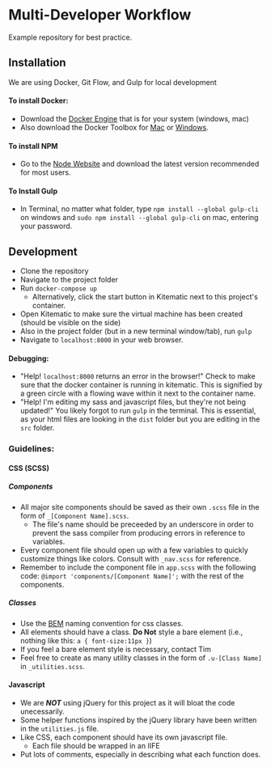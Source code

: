 # Multi-Developer Workflow 
Example repository for best practice. 

## Installation
We are using Docker, Git Flow, and Gulp for local development

#### To install Docker: 
 - Download the [Docker Engine](https://www.docker.com/products/overview) that is for your system (windows, mac)
 - Also download the Docker Toolbox for [Mac](https://docs.docker.com/engine/installation/mac/) or [Windows](https://docs.docker.com/engine/installation/windows/).

#### To install NPM 
 - Go to the [Node Website](https://nodejs.org/en/) and download the latest version recommended for most users. 

#### To Install Gulp
 - In Terminal, no matter what folder, type `npm install --global gulp-cli` on windows and `sudo npm install --global gulp-cli` on mac, entering your password.


## Development
- Clone the repository
- Navigate to the project folder
- Run `docker-compose up`
    - Alternatively, click the start button in Kitematic next to this project's container.
- Open Kitematic to make sure the virtual machine has been created (should be visible on the side)
- Also in the project folder (but in a new terminal window/tab), run `gulp`
- Navigate to `localhost:8000` in your web browser.

#### Debugging: 
- "Help! `localhost:8000` returns an error in the browser!"
  Check to make sure that the docker container is running in kitematic. This is signified by a green circle with a flowing wave within it next to the container name.
- "Help! I'm editing my sass and javascript files, but they're not being updated!"
  You likely forgot to run `gulp` in the terminal. This is essential, as your html files are looking in the `dist` folder but you are editing in the `src` folder. 

### Guidelines: 

#### CSS (SCSS)

##### Components
- All major site components should be saved as their own `.scss` file in the form of `_[Component Name].scss`.
    - The file's name should be preceeded by an underscore in order to prevent the sass compiler from producing errors in reference to variables.
- Every component file should open up with a few variables to quickly customize things like colors. Consult with `_nav.scss` for reference.
- Remember to include the component file in `app.scss` with the following code: `@import 'components/[Component Name]';` with the rest of the components. 

##### Classes
- Use the [BEM](http://getbem.com/) naming convention for css classes. 
- All elements should have a class. __Do Not__ style a bare element (i.e., nothing like this: `a { font-size:11px }`)
- If you feel a bare element style is necessary, contact Tim
- Feel free to create as many utility classes in the form of `.u-[Class Name]` in `_utilities.scss`.


#### Javascript
- We are ***NOT*** using jQuery for this project as it will bloat the code unecessarily. 
- Some helper functions inspired by the jQuery library have been written in the `utilities.js` file. 
- Like CSS, each component should have its own javascript file. 
    - Each file should be wrapped in an IIFE
- Put lots of comments, especially in describing what each function does. 
